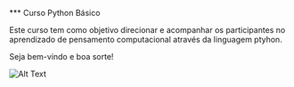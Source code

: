 *** Curso Python Básico 

Este curso tem como objetivo direcionar e acompanhar os participantes no aprendizado de pensamento computacional através da linguagem ptyhon.

Seja bem-vindo e boa sorte!

![Alt Text](https://media.giphy.com/media/bXBU98jCBvMNa/giphy.gif)